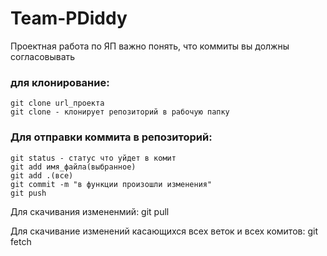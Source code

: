 # Team-PDiddy
Проектная работа по ЯП
важно понять, что коммиты вы должны согласовывать

### для клонирование:
```
git clone url_проекта
git clone - клонирует репозиторий в рабочую папку
```
### Для отправки коммита в репозиторий:
```
git status - статус что уйдет в комит
git add имя_файла(выбранное)
git add .(все)
git commit -m "в функции произошли изменения"
git push 
```
Для скачивания измененмий:
git pull

Для скачивание изменений касающихся всех веток и всех комитов:
git fetch